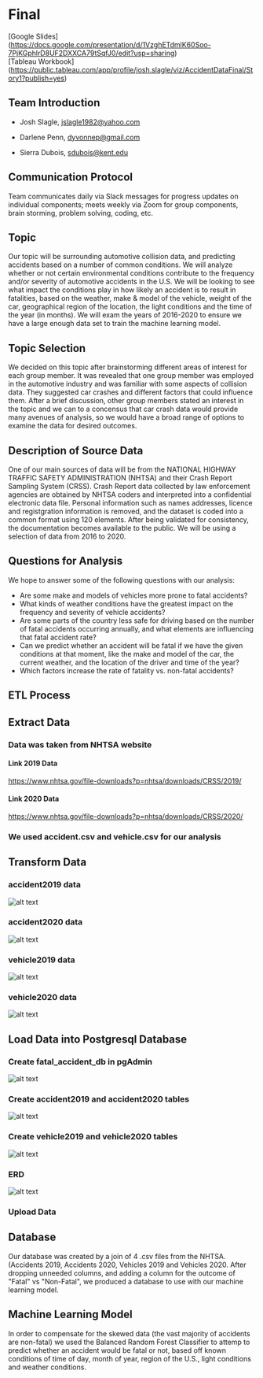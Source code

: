 # Final
[Google Slides] (https://docs.google.com/presentation/d/1VzghETdmlK60Soo-7PjKGphlrD8UF2DXXCA79tSqfJ0/edit?usp=sharing)<br>
[Tableau Workbook]  (https://public.tableau.com/app/profile/josh.slagle/viz/AccidentDataFinal/Story1?publish=yes)

## Team Introduction
- Josh Slagle, jslagle1982@yahoo.com

- Darlene Penn, dyvonnep@gmail.com

- Sierra Dubois, sdubois@kent.edu


## Communication Protocol
Team communicates daily via Slack messages for progress updates on individual components; meets weekly via Zoom for group components, brain storming, problem solving, coding, etc. 


## Topic
Our topic will be surrounding automotive collision data, and predicting accidents based on a number of common conditions. We will analyze whether or not certain environmental conditions contribute to the frequency and/or severity of automotive accidents in the U.S.  We will be looking to see what impact the conditions play in how likely an accident is to result in fatalities, based on the weather, make & model of the vehicle, weight of the car, geographical region of the location, the light conditions and the time of the year (in months). We will exam the years of 2016-2020 to ensure we have a large enough data set to train the machine learning model. 

## Topic Selection
We decided on this topic after brainstorming different areas of interest for each group member.  It was revealed that one group member was employed in the automotive industry and was familiar with some aspects of collision data. They suggested car crashes and different factors that could influence them.  After a brief discussion, other group members stated an interest in the topic and we can to a concensus that car crash data would provide many avenues of analysis, so we would have a broad range of options to examine the data for desired outcomes. 

## Description of Source Data
One of our main sources of data will be from the NATIONAL HIGHWAY TRAFFIC SAFETY ADMINISTRATION (NHTSA) and their Crash Report Sampling System (CRSS).  Crash Report data collected by law enforcement agencies are obtained by NHTSA coders and interpreted into a confidential electronic data file.  Personal information such as names addresses, licence and registgration information is removed, and the dataset is coded into a common format using 120 elements.  After being validated for consistency, the documentation becomes available to the public.  We will be using a selection of data from 2016 to 2020. 


## Questions for Analysis
We hope to answer some of the following questions with our analysis:
- Are some make and models of vehicles more prone to fatal accidents?
- What kinds of weather conditions have the greatest impact on the frequency and severity of vehicle accidents?
- Are some parts of the country less safe for driving based on the number of fatal accidents occurring annually, and what elements are influencing that fatal accident rate?
- Can we predict whether an accident will be fatal if we have the given conditions at that moment, like the make and model of the car, the current weather, and the location of the driver and time of the year?
- Which factors increase the rate of fatality vs. non-fatal accidents?

## ETL Process

## Extract Data
### Data was taken from NHTSA website

#### Link 2019 Data
https://www.nhtsa.gov/file-downloads?p=nhtsa/downloads/CRSS/2019/
#### Link 2020 Data
https://www.nhtsa.gov/file-downloads?p=nhtsa/downloads/CRSS/2020/

### We used accident.csv and vehicle.csv for our analysis 

## Transform Data

### accident2019 data
![alt text](https://github.com/JediMasterSlagle/Final/blob/main/ETL%20Process/images/transform_accident2019_data.png) 
### accident2020 data
![alt text](https://github.com/JediMasterSlagle/Final/blob/main/ETL%20Process/images/transform_accident2020_data.png)
### vehicle2019 data
![alt text](https://github.com/JediMasterSlagle/Final/blob/main/ETL%20Process/images/transform_vehicle2019_data.png) 
### vehicle2020 data
![alt text](https://github.com/JediMasterSlagle/Final/blob/main/ETL%20Process/images/transform_vehicle2020_data.png) 

## Load Data into Postgresql Database

### Create fatal_accident_db in pgAdmin
![alt text](https://github.com/JediMasterSlagle/Final/blob/main/ERD/fatal_accident_db.png) 

### Create accident2019 and accident2020 tables
![alt text](https://github.com/JediMasterSlagle/Final/blob/main/ERD/create_accident_tables.png) 

### Create vehicle2019 and vehicle2020 tables
![alt text](https://github.com/JediMasterSlagle/Final/blob/main/ERD/create_vehicle_tables.png) 

### ERD 
![alt text](https://github.com/JediMasterSlagle/Final/blob/main/ERD/fatal_accident_db_ERD.png) 

### Upload Data

## Database

Our database was created by a join of 4 .csv files from the NHTSA.  (Accidents 2019, Accidents 2020, Vehicles 2019 and Vehicles 2020. After dropping unneeded columns, and adding a column for the outcome of "Fatal" vs "Non-Fatal", we produced a database to use with our machine learning model. 

## Machine Learning Model

In order to compensate for the skewed data (the vast majority of accidents are non-fatal) we used the Balanced Random Forest Classifier to attemp to predict whether an accident would be fatal or not, based off known conditions of time of day, month of year, region of the U.S., light conditions and weather conditions.


